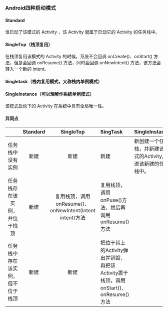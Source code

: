 ### Android四种启动模式

#### Standard

谁启动了该模式的 Activity ，该 Activity 就属于启动它的 Activity 的任务栈中。

#### SingleTop（栈顶复用）

在栈顶复用该模式的 Activity 的时候，系统不会回调 onCreate()、onStart() 方法，但是会回调 onResume() 方法，同时会回调 onNewIntent() 方法，该方法会转入一个新的 intent。

#### Singletask（栈内复用模式，又称栈内单例模式）

#### SingleInstance（可以理解作系统单例模式）
该模式启动下的 Activity 在系统中具有全局唯一性。

#### 异同点
||Standard|SingleTop|SingTask|SingleInstance
:--:|:--:|:---:|:--|:--
任务栈中没有实例|新建|新建|新建|新创建一个任务栈，并新建该模式的Activity,放进该新建的任务栈中。
任务栈存在该实例，并位于栈顶|新建|复用栈顶，调用onResume()、onNewIntent(Intent intent)方法|复用栈顶，调用onPuse()方法，然后再调用onResume()方法|
任务栈中存在该实例，但不位于栈顶|新建|新建|把位于其上的Activity弹出并销毁，再把该Activity置于栈顶，调用onStart()、onResume()方法|

